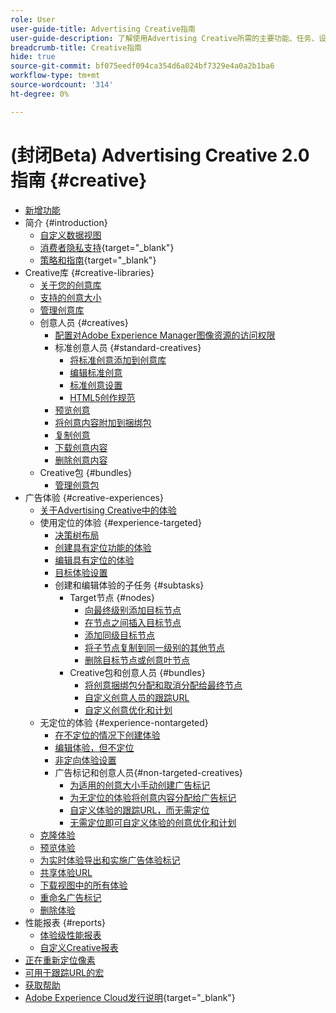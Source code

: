 ```yaml
---
role: User
user-guide-title: Advertising Creative指南
user-guide-description: 了解使用Advertising Creative所需的主要功能、任务、设置和其他资源。
breadcrumb-title: Creative指南
hide: true
source-git-commit: bf075eedf094ca354d6a024bf7329e4a0a2b1ba6
workflow-type: tm+mt
source-wordcount: '314'
ht-degree: 0%

---
```



# (封闭Beta) Advertising Creative 2.0指南 {#creative}

+ [新增功能](/help/creative/home.md)
+ 简介 {#introduction}
   + [自定义数据视图](/help/creative/introduction/customize-data-views.md)
   + [消费者隐私支持](https://experienceleague.adobe.com/docs/advertising/privacy/home.html?lang=zh-Hans){target="_blank"}<!-- This is a duplicate link to this file, so using an absolute link here instead of a relative link. Github doesn't allow duplicate links via relative links. -->
   + [策略和指南](https://experienceleague.adobe.com/docs/advertising/privacy/home.html?lang=zh-Hans){target="_blank"}<!-- This is a duplicate link to this file, so using an absolute link here instead of a relative link. Github doesn't allow duplicate links via relative links. -->
+ Creative库 {#creative-libraries}
   + [关于您的创意库](/help/creative/creative-libraries/creative-libraries-about.md)
   + [支持的创意大小](/help/creative/creative-libraries/creative-sizes.md)
   + [管理创意库](/help/creative/creative-libraries/creative-library-manage.md)
   + 创意人员 {#creatives}
      + [配置对Adobe Experience Manager图像资源的访问权限](/help/creative/creative-libraries/aem-assets-configure.md)
      + 标准创意人员 {#standard-creatives}
         + [将标准创意添加到创意库](/help/creative/creative-libraries/creative-add-standard.md)
         + [编辑标准创意](/help/creative/creative-libraries/creative-edit-standard.md)
         + [标准创意设置](/help/creative/creative-libraries/creative-settings-standard.md)
         + [HTML5创作规范](/help/creative/creative-libraries/html5-creative-specification.md)
      + [预览创意](/help/creative/creative-libraries/creative-preview.md)
      + [将创意内容附加到捆绑包](/help/creative/creative-libraries/creative-attach-detach-bundles.md)
      + [复制创意](/help/creative/creative-libraries/creative-duplicate.md)
      + [下载创意内容](/help/creative/creative-libraries/creative-download.md)
      + [删除创意内容](/help/creative/creative-libraries/creative-delete.md)
   + Creative包 {#bundles}
      + [管理创意包](/help/creative/creative-libraries/bundle-manage.md)
+ 广告体验 {#creative-experiences}
   + [关于Advertising Creative中的体验](/help/creative/experiences/experience-about.md)
   + 使用定位的体验 {#experience-targeted}
      + [决策树布局](/help/creative/experiences/experience-decision-tree.md)
      + [创建具有定位功能的体验](/help/creative/experiences/experience-create-targeting.md)
      + [编辑具有定位的体验](/help/creative/experiences/experience-edit-targeting.md)
      + [目标体验设置](/help/creative/experiences/experience-settings-targeting.md)
      + 创建和编辑体验的子任务 {#subtasks}
         + Target节点 {#nodes}
            + [向最终级别添加目标节点](/help/creative/experiences/experience-target-node-add-final.md)
            + [在节点之间插入目标节点](/help/creative/experiences/experience-target-node-add-inner.md)
            + [添加同级目标节点](/help/creative/experiences/experience-target-node-add-sibling.md)
            + [将子节点复制到同一级别的其他节点](/help/creative/experiences/experience-target-node-copy.md)
            + [删除目标节点或创意叶节点](/help/creative/experiences/experience-target-node-delete.md)
         + Creative包和创意人员 {#bundles}
            + [将创意捆绑包分配和取消分配给最终节点](/help/creative/experiences/experience-assign-creative-bundles.md)
            + [自定义创意人员的跟踪URL](/help/creative/experiences/experience-tracking-urls-targeting.md)
            + [自定义创意优化和计划](/help/creative/experiences/experience-optimization-scheduling-targeting.md)
   + 无定位的体验 {#experience-nontargeted}
      + [在不定位的情况下创建体验](/help/creative/experiences/experience-create-no-targeting.md)
      + [编辑体验，但不定位](/help/creative/experiences/experience-edit-no-targeting.md)
      + [非定向体验设置](/help/creative/experiences/experience-settings-no-targeting.md)
      + 广告标记和创意人员{#non-targeted-creatives}
         + [为适用的创意大小手动创建广告标记](/help/creative/experiences/experience-tag-create-manually.md)
         + [为无定位的体验将创意内容分配给广告标记](/help/creative/experiences/experience-tag-assign-creatives.md)
         + [自定义体验的跟踪URL，而无需定位](/help/creative/experiences/experience-tracking-urls-no-targeting.md)
         + [无需定位即可自定义体验的创意优化和计划](/help/creative/experiences/experience-optimization-scheduling-no-targeting.md)
   + [克隆体验](/help/creative/experiences/experience-clone.md)
   + [预览体验](/help/creative/experiences/experience-preview.md)
   + [为实时体验导出和实施广告体验标记](/help/creative/experiences/experience-tag-export.md)
   + [共享体验URL](/help/creative/experiences/experience-share-demo-url.md)
   + [下载视图中的所有体验](/help/creative/experiences/experience-download-view.md)
   + [重命名广告标记](/help/creative/experiences/experience-tag-rename.md)
   + [删除体验](/help/creative/experiences/experience-delete.md)
+ 性能报表 {#reports}
   + [体验级性能报表](/help/creative/experiences/experience-performance-details.md)
   + [自定义Creative报表](/help/creative/report-custom-creative.md)
+ [正在重新定位像素](/help/creative/pixels/retargeting-pixel-manage.md)
+ [可用于跟踪URL的宏](/help/creative/creative-macros.md)
+ [获取帮助](/help/creative/get-help.md)
+ [Adobe Experience Cloud发行说明](https://experienceleague.adobe.com/docs/release-notes/experience-cloud/current.html?lang=zh-Hans){target="_blank"}
